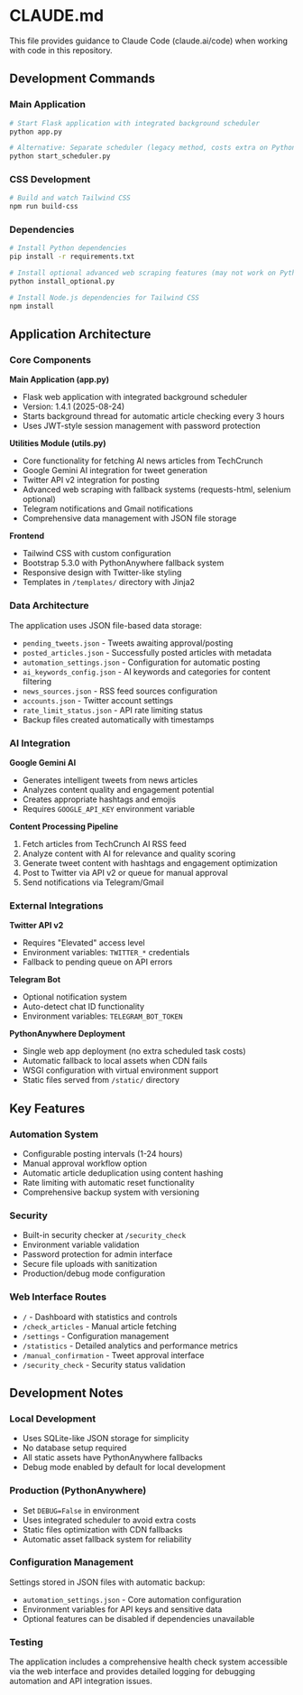# CLAUDE.md

This file provides guidance to Claude Code (claude.ai/code) when working with code in this repository.

## Development Commands

### Main Application
```bash
# Start Flask application with integrated background scheduler
python app.py

# Alternative: Separate scheduler (legacy method, costs extra on PythonAnywhere)
python start_scheduler.py
```

### CSS Development
```bash
# Build and watch Tailwind CSS
npm run build-css
```

### Dependencies
```bash
# Install Python dependencies
pip install -r requirements.txt

# Install optional advanced web scraping features (may not work on PythonAnywhere)
python install_optional.py

# Install Node.js dependencies for Tailwind CSS
npm install
```

## Application Architecture

### Core Components

**Main Application (app.py)**
- Flask web application with integrated background scheduler
- Version: 1.4.1 (2025-08-24)
- Starts background thread for automatic article checking every 3 hours
- Uses JWT-style session management with password protection

**Utilities Module (utils.py)**
- Core functionality for fetching AI news articles from TechCrunch
- Google Gemini AI integration for tweet generation
- Twitter API v2 integration for posting
- Advanced web scraping with fallback systems (requests-html, selenium optional)
- Telegram notifications and Gmail notifications
- Comprehensive data management with JSON file storage

**Frontend**
- Tailwind CSS with custom configuration
- Bootstrap 5.3.0 with PythonAnywhere fallback system
- Responsive design with Twitter-like styling
- Templates in `/templates/` directory with Jinja2

### Data Architecture

The application uses JSON file-based data storage:
- `pending_tweets.json` - Tweets awaiting approval/posting
- `posted_articles.json` - Successfully posted articles with metadata
- `automation_settings.json` - Configuration for automatic posting
- `ai_keywords_config.json` - AI keywords and categories for content filtering
- `news_sources.json` - RSS feed sources configuration
- `accounts.json` - Twitter account settings
- `rate_limit_status.json` - API rate limiting status
- Backup files created automatically with timestamps

### AI Integration

**Google Gemini AI**
- Generates intelligent tweets from news articles
- Analyzes content quality and engagement potential
- Creates appropriate hashtags and emojis
- Requires `GOOGLE_API_KEY` environment variable

**Content Processing Pipeline**
1. Fetch articles from TechCrunch AI RSS feed
2. Analyze content with AI for relevance and quality scoring
3. Generate tweet content with hashtags and engagement optimization
4. Post to Twitter via API v2 or queue for manual approval
5. Send notifications via Telegram/Gmail

### External Integrations

**Twitter API v2**
- Requires "Elevated" access level
- Environment variables: `TWITTER_*` credentials
- Fallback to pending queue on API errors

**Telegram Bot**
- Optional notification system
- Auto-detect chat ID functionality
- Environment variables: `TELEGRAM_BOT_TOKEN`

**PythonAnywhere Deployment**
- Single web app deployment (no extra scheduled task costs)
- Automatic fallback to local assets when CDN fails
- WSGI configuration with virtual environment support
- Static files served from `/static/` directory

## Key Features

### Automation System
- Configurable posting intervals (1-24 hours)
- Manual approval workflow option
- Automatic article deduplication using content hashing
- Rate limiting with automatic reset functionality
- Comprehensive backup system with versioning

### Security
- Built-in security checker at `/security_check`
- Environment variable validation
- Password protection for admin interface
- Secure file uploads with sanitization
- Production/debug mode configuration

### Web Interface Routes
- `/` - Dashboard with statistics and controls  
- `/check_articles` - Manual article fetching
- `/settings` - Configuration management
- `/statistics` - Detailed analytics and performance metrics
- `/manual_confirmation` - Tweet approval interface
- `/security_check` - Security status validation

## Development Notes

### Local Development
- Uses SQLite-like JSON storage for simplicity
- No database setup required
- All static assets have PythonAnywhere fallbacks
- Debug mode enabled by default for local development

### Production (PythonAnywhere)
- Set `DEBUG=False` in environment
- Uses integrated scheduler to avoid extra costs
- Static files optimization with CDN fallbacks
- Automatic asset fallback system for reliability

### Configuration Management
Settings stored in JSON files with automatic backup:
- `automation_settings.json` - Core automation configuration
- Environment variables for API keys and sensitive data
- Optional features can be disabled if dependencies unavailable

### Testing
The application includes a comprehensive health check system accessible via the web interface and provides detailed logging for debugging automation and API integration issues.